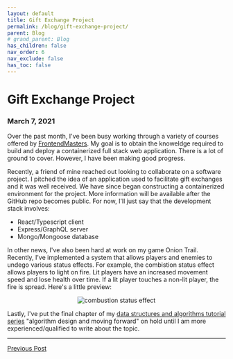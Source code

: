 ```yaml
---
layout: default
title: Gift Exchange Project
permalink: /blog/gift-exchange-project/
parent: Blog
# grand_parent: Blog
has_children: false
nav_order: 6
nav_exclude: false
has_toc: false
---
```


# Gift Exchange Project
### March 7, 2021

Over the past month, I've been busy working through a variety of courses offered by [FrontendMasters](https://frontendmasters.com/). My goal is to obtain the knoweldge required to build and deploy a containerized full stack web application. There is a lot of ground to cover. However, I have been making good progress. 

Recently, a friend of mine reached out looking to collaborate on a software project. I pitched the idea of an application used to facilitate gift exchanges and it was well received. We have since began constructing a containerized environment for the project. More information will be available after the GitHub repo becomes public. For now, I'll just say that the development stack involves:
- React/Typescript client
- Express/GraphQL server
- Mongo/Mongoose database

In other news, I've also been hard at work on my game Onion Trail. Recently, I've implemented a system that allows players and enemies to undego various status effects. For example, the combistion status effect allows players to light on fire. Lit players have an increased movement speed and lose health over time. If a lit player touches a non-lit player, the fire is spread. Here's a little preview:

<p align="center">
    <img src="/assets/images/onion-trail/entity-system/combustion.gif" alt="combustion status effect"/>
</p>

Lastly, I've put the final chapter of my [data structures and algorithms tutorial series](/tutorials-cheat-sheets/data-structures-and-algorithms/) "algorithm design and moving forward" on hold until I am more experienced/qualified to write about the topic.

<hr>
<span style="text-align: left"><a href="/blog/elite-gardening-squad-pivot">Previous Post</a></span>
<!-- <span style="float: right"><a href="/blog/elite-gardening-squad-pivot">Next Post</a></span> -->